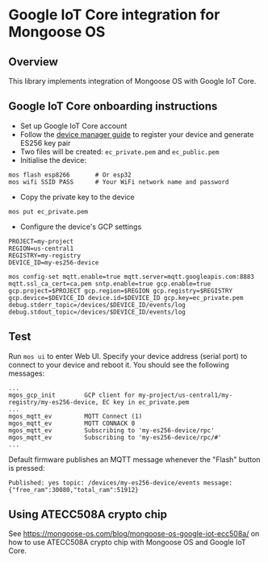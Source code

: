 # Google IoT Core integration for Mongoose OS

## Overview

This library implements integration of Mongoose OS with Google IoT Core.

## Google IoT Core onboarding instructions

- Set up Google IoT Core account
- Follow the [device manager guide](https://cloud.google.com/iot/docs/device_manager_guide)
  to register your device and generate ES256 key pair
- Two files will be created: `ec_private.pem` and `ec_public.pem`
- Initialise the device:
```
mos flash esp8266       # Or esp32
mos wifi SSID PASS      # Your WiFi network name and password
```

- Copy the private key to the device
```
mos put ec_private.pem
```

- Configure the device's GCP settings
```
PROJECT=my-project
REGION=us-central1
REGISTRY=my-registry
DEVICE_ID=my-es256-device

mos config-set mqtt.enable=true mqtt.server=mqtt.googleapis.com:8883 mqtt.ssl_ca_cert=ca.pem sntp.enable=true gcp.enable=true gcp.project=$PROJECT gcp.region=$REGION gcp.registry=$REGISTRY gcp.device=$DEVICE_ID device.id=$DEVICE_ID gcp.key=ec_private.pem debug.stderr_topic=/devices/$DEVICE_ID/events/log debug.stdout_topic=/devices/$DEVICE_ID/events/log
```

## Test

Run `mos ui` to enter Web UI. Specify your device address (serial port) to connect to your device and reboot it. You should see the following messages:

```
...
mgos_gcp_init        GCP client for my-project/us-central1/my-registry/my-es256-device, EC key in ec_private.pem
...
mgos_mqtt_ev         MQTT Connect (1)
mgos_mqtt_ev         MQTT CONNACK 0
mgos_mqtt_ev         Subscribing to 'my-es256-device/rpc'
mgos_mqtt_ev         Subscribing to 'my-es256-device/rpc/#'
...
```

Default firmware publishes an MQTT message whenever the "Flash" button is pressed:
```
Published: yes topic: /devices/my-es256-device/events message: {"free_ram":30080,"total_ram":51912} 
```

## Using ATECC508A crypto chip

See https://mongoose-os.com/blog/mongoose-os-google-iot-ecc508a/ on
how to use ATECC508A crypto chip with Mongoose OS and Google IoT Core.